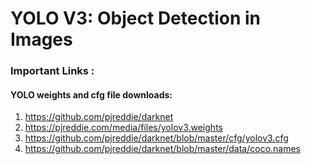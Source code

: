 # YOLO V3: Object Detection in Images

### Important Links : 
#### YOLO weights and cfg file downloads:
1. https://github.com/pjreddie/darknet
2. https://pjreddie.com/media/files/yolov3.weights
3. https://github.com/pjreddie/darknet/blob/master/cfg/yolov3.cfg
4. https://github.com/pjreddie/darknet/blob/master/data/coco.names
